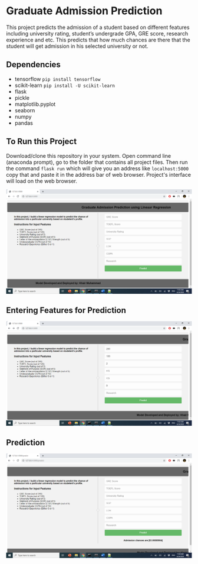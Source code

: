 # Graduate Admission Prediction

This project predicts the admission of a student based on different features including university rating, student’s undergrade GPA, GRE score, research experience and etc.
This predicts that how much chances are there that the student will get admission in his selected university or not.

## Dependencies
* tensorflow ```pip install tensorflow```
* scikit-learn ```pip install -U scikit-learn```
* flask
* pickle
* matplotlib.pyplot
* seaborn
* numpy
* pandas


## To Run this Project
Download/clone this repository in your system. Open command line (anaconda prompt), go to the folder that contains all project files. Then run the command ```flask run```
which will give you an address like ```localhost:5000``` copy that and paste it in the address bar of web browser. Project's interface will load on the web browser.

![GUI_1](https://github.com/khairmuhammad/Graduate_Admission_Prediction/blob/master/GUI_1.png)

## Entering Features for Prediction

![GUI_2](https://github.com/khairmuhammad/Graduate_Admission_Prediction/blob/master/GUI_2.png)

## Prediction

![GUI_3](https://github.com/khairmuhammad/Graduate_Admission_Prediction/blob/master/GUI_3.png)
